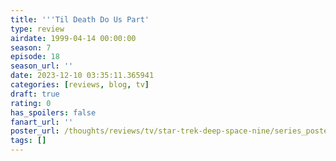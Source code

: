 ```yaml
---
title: '''Til Death Do Us Part'
type: review
airdate: 1999-04-14 00:00:00
season: 7
episode: 18
season_url: ''
date: 2023-12-10 03:35:11.365941
categories: [reviews, blog, tv]
draft: true
rating: 0
has_spoilers: false
fanart_url: ''
poster_url: /thoughts/reviews/tv/star-trek-deep-space-nine/series_poster.jpg
tags: []
---
```


